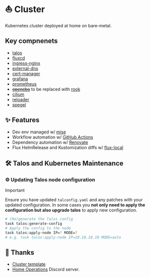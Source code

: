 # ⛵ Cluster

 Kubernetes cluster deployed at home on bare-metal.

## Key compnenets

- [talos](https://www.talos.dev/)
- [fluxcd](https://fluxcd.io/)
- [ingress-nginx](https://github.com/kubernetes/ingress-nginx)
- [external-dns](https://github.com/kubernetes-sigs/external-dns)
- [cert-manager](https://cert-manager.io/)
- [grafana](https://grafana.com/)
- [prometheus](https://prometheus.io/)
- ~~[openebs](https://openebs.io/)~~ to be replaced with [rook](https://rook.io/)
- [cilium](https://cilium.io/)
- [reloader](https://github.com/stakater/Reloader)
- [spegel](https://spegel.dev/)

## ✨ Features

- Dev env managed w/ [mise](https://mise.jdx.dev/)
- Workflow automation w/ [GitHub Actions](https://github.com/features/actions)
- Dependency automation w/ [Renovate](https://www.mend.io/renovate)
- Flux HelmRelease and Kustomization diffs w/ [flux-local](https://github.com/allenporter/flux-local)

## 🛠️ Talos and Kubernetes Maintenance

### ⚙️ Updating Talos node configuration

> [!IMPORTANT]
> Ensure you have updated `talconfig.yaml` and any patches with your updated configuration. In some cases you **not only need to apply the configuration but also upgrade talos** to apply new configuration.

```sh
# (Re)generate the Talos config
task talos:generate-config
# Apply the config to the node
task talos:apply-node IP=? MODE=?
# e.g. task talos:apply-node IP=10.10.10.10 MODE=auto
```


## 🤝 Thanks

- [Cluster template](https://github.com/onedr0p/cluster-template/)
- [Home Operations](https://discord.gg/home-operations) Discord server.
